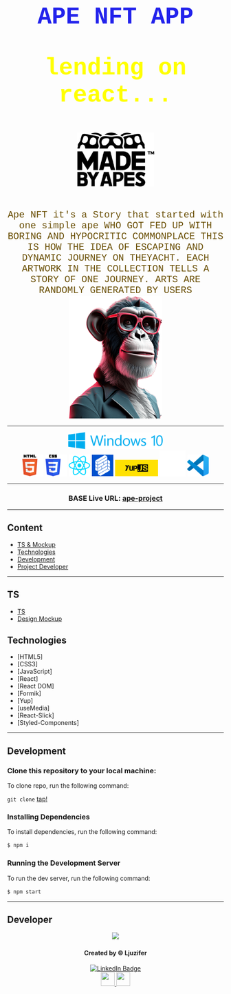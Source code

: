<h1 align="center" style="color: #2222ec; font-family: Roboto Mono,Consolas,Liberation Mono,Courier New,Courier,monospace;
    font-size: 55px;
    font-weight: 700;">
APE NFT APP <p style="color: yellow">lending on react...</p> <img src="./src/icons/logo.svg" fill="white" width="180"/>
</h1>

<div align="center" color="#694e04" style="color: #694e04; font-family: Roboto Mono,Consolas,Liberation Mono,Courier New,Courier,monospace;
    font-size: 22px;
    font-weight: 500;">
Ape NFT it's a Story that started with one simple ape WHO GOT FED UP WITH BORING AND HYPOCRITIC COMMONPLACE THIS IS HOW THE IDEA OF
ESCAPING AND DYNAMIC JOURNEY ON THEYACHT. EACH ARTWORK IN THE COLLECTION TELLS A STORY OF ONE JOURNEY. ARTS ARE RANDOMLY GENERATED BY USERS
</div>
<div align='center'>
<img src='./src/images/apes/hero-img-mob-1x.png'/>
</div>

---

<div align="center">
<img src="./public/icons/windows.svg" width="220"/>
</div>

<div align="center" style="margin-left: auto; margin-right: auto; width: fit-content;">
<a><img src="./public/icons/html.png" width="50"/></a>
<a><img src="./public/icons/css.png" width="50"/></a>
<a><img src="./public/icons/react.png" width="50"/></a>
<a><img src="./public/icons/formik.256x256.png" width="50"/></a>
<a><img src="./public/icons/yup.webp" width="100"/></a>
<a><img src="./public/icons/github-icon.webp" width="60"/></a>
<a><img src="./public/icons/Visual_Studio_Code_0.10.1_icon.png" width="50"/></a>
</div>

---

<div align="center">
<h3>BASE Live URL: <a href="https://ljuzifer.github.io/ape-project/" target="_blank" rel="noreferrer noopener">ape-project</a></h3>
</div>

---

## Content

-   [TS & Mockup](#TS)
-   [Technologies](#Technologies)
-   [Development](#Development)
-   [Project Developer](#Developer)

---

## TS

-   [TS](https://docs.google.com/document/d/1U3BNnY61mQnyvSC_dphAVgYDP1omhO4g/edit#heading=h.75qiissueht4)
-   [Design Mockup](https://www.figma.com/file/NhwvCnRetLh4PsJY3rD2d6/Ape-NFT?type=design&node-id=51%3A952&mode=design&t=FRLZSC6KhEuOSkVs-1)

## Technologies

-   [HTML5]
-   [CSS3]
-   [JavaScript]
-   [React]
-   [React DOM]
-   [Formik]
-   [Yup]
-   [useMedia]
-   [React-Slick]
-   [Styled-Components]

---

## Development

### Clone this repository to your local machine:

To clone repo, run the following command:

`git clone` [tap!](https://github.com/Ljuzifer/ape-project.git)

### Installing Dependencies

To install dependencies, run the following command:

```sh
$ npm i
```

### Running the Development Server

To run the dev server, run the following command:

```sh
$ npm start
```

---

## Developer

<div align="center">
  <img src="https://media4.giphy.com/media/6wDZlsdqvMweQaNY2w/giphy.gif?cid=ecf05e47mkur64xx7xsm444af0s4xi1yxegcc0k76oc57j7v&ep=v1_gifs_search&rid=giphy.gif&ct=g" width="180"/>
</div>

<div align="center">
  <h4>Created by &copy; Ljuzifer</h4>
  <a href="https://www.linkedin.com/in/ljuzifer/" target="_blank" rel="noopener norefferer">
    <img src="https://img.shields.io/badge/LinkedIn-blue?style=for-the-badge&logo=linkedin&logoColor=white" alt="LinkedIn Badge"/>
  </a>
</div>
<div align='center'>
<a href="https://t.me/Ljuzifer" target="_blank" rel="noreferrer"> 
<picture> 
<img src="https://upload.wikimedia.org/wikipedia/commons/8/82/Telegram_logo.svg" width="32" height="32" /> 
</picture> 
</a>
<a href="mailto:ljuzifer@gmail.com" target="_blank" rel="noreferrer"> 
<picture> 
<img src="https://upload.wikimedia.org/wikipedia/commons/7/7e/Gmail_icon_%282020%29.svg" width="32" height="32" /> 
</picture> 
</a>
</div>

